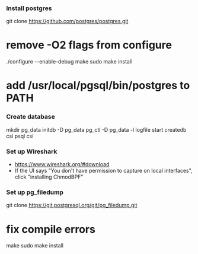 ### Install postgres

git clone https://github.com/postgres/postgres.git
# remove -O2 flags from configure
./configure --enable-debug
make
sudo make install
# add /usr/local/pgsql/bin/postgres to PATH

### Create database

mkdir pg_data
initdb -D pg_data
pg_ctl -D pg_data -l logfile start
createdb csi
psql csi

### Set up Wireshark

* https://www.wireshark.org/#download
* If the UI says "You don't have permission to capture on local interfaces", click "installing ChmodBPF"

### Set up pg_filedump

git clone https://git.postgresql.org/git/pg_filedump.git
# fix compile errors
make
sudo make install